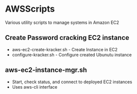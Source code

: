 # AWSScripts

Various utility scripts to manage systems in Amazon EC2

## Create Password cracking EC2 instance
- aws-ec2-create-kracker.sh - Create Instance in EC2
- configure-kracker.sh - Configure created Ubunutu instance

## aws-ec2-instance-mgr.sh
- Start, check status, and connect to deployed EC2 instances
- Uses aws-cli interface
